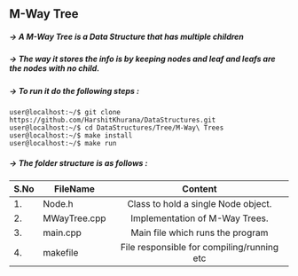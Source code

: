 &nbsp;&nbsp;&nbsp;&nbsp;&nbsp;&nbsp; <h2> M-Way Tree </h2>

##### -> A M-Way Tree is a Data Structure that has multiple children
##### -> The way it stores the info is by keeping nodes and leaf and leafs are the nodes with no child.

##### -> To run it do the following steps :
```
user@localhost:~/$ git clone https://github.com/HarshitKhurana/DataStructures.git
user@localhost:~/$ cd DataStructures/Tree/M-Way\ Trees
user@localhost:~/$ make install
user@localhost:~/$ make run

```


##### -> The folder structure is as follows : 

|S.No| FileName                                  | Content                                                                 |
|----| ------------------------------------------|:-----------------------------------------------------------------------:|
|1.  | Node.h                                    | Class to hold a single Node object.                                     |
|2.  | MWayTree.cpp                              | Implementation of M-Way Trees.                                          |
|3.  | main.cpp                                  | Main file which runs the program                                        |
|4.  | makefile                                  | File responsible for compiling/running etc

